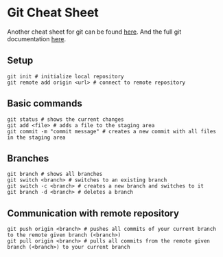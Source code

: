 # Git Cheat Sheet

Another cheat sheet for git can be found [here](https://education.github.com/git-cheat-sheet-education.pdf). And the full git documentation [here](https://git-scm.com/doc).
## Setup
    git init # initialize local repository
    git remote add origin <url> # connect to remote repository

## Basic commands

    git status # shows the current changes
    git add <file> # adds a file to the staging area
    git commit -m "commit message" # creates a new commit with all files in the staging area
    
## Branches

    git branch # shows all branches
    git switch <branch> # switches to an existing branch
    git switch -c <branch> # creates a new branch and switches to it
    git branch -d <branch> # deletes a branch

## Communication with remote repository
    
    git push origin <branch> # pushes all commits of your current branch to the remote given branch (<branch>)
    git pull origin <branch> # pulls all commits from the remote given branch (<branch>) to your current branch


    
    

